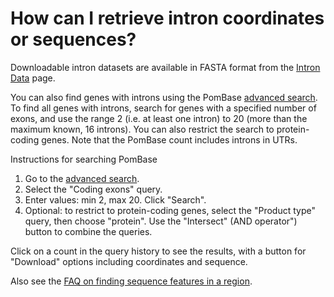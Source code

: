 # How can I retrieve intron coordinates or sequences?
<!-- pombase_categories: Finding data -->

Downloadable intron datasets are available in FASTA format from the
[Intron Data](/downloads/intron-data) page.

You can also find genes with introns using the PomBase [advanced search](/query).
To find all genes with introns, search for genes with a specified number
of exons, and use the range 2 (i.e. at least one intron) to 20 (more
than the maximum known, 16 introns). You can also restrict the search to
protein-coding genes. Note that the PomBase count includes introns in
UTRs.

Instructions for searching PomBase

1.  Go to the [advanced search](/query).
2.  Select the "Coding exons" query.
3.  Enter values: min 2, max 20. Click "Search".
4.  Optional: to restrict to protein-coding genes, select the "Product
    type" query, then choose "protein". Use the "Intersect" (AND
    operator") button to combine the queries.

Click on a count in the query history to see the results, with a
button for "Download" options including coordinates and sequence.

Also see the [FAQ on finding sequence features in a region](/faq/how-can-i-find-all-sequence-features-region-using-chromosome-coordinates).

<!--	uncomment when pombase_v2_config.json committed with queries
Query link: <app-query-link [goToResults]="true" [linkText]="'protein-coding genes with 2-20 exons'" [predefinedQueryName]="'2-20_exons'"></app-query-link>
-->



